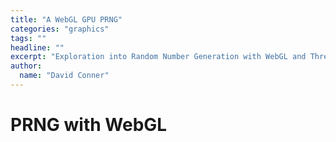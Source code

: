 ```yaml
---
title: "A WebGL GPU PRNG"
categories: "graphics"
tags: ""
headline: ""
excerpt: "Exploration into Random Number Generation with WebGL and ThreeJS"
author:
  name: "David Conner"
---
```


# PRNG with WebGL



<script id="computeShaderRandoms" type="x-shader/x-fragment">
  uniform sampler2D textureRandom;
  
  void main() {
    vec2 uv = gl_FragCoord.xy / resolution.xy;
    gl_FragColor = texture2D(textureRandom, uv);
  }
</script>

<!--<script type="x-shader/x-vertex" id="hmmm">-->

<!--</script>-->

<script src="/js/three/GPUComputeRenderer.js" type="text/javascript"></script>
<script src="/js/3d/2016-12-31-webgl-gpu-prng.js" type="text/javascript"></script>

